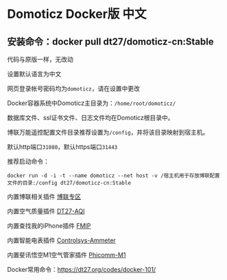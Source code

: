 # Domoticz Docker版 中文

## 安装命令：docker pull dt27/domoticz-cn:Stable

代码与原版一样，无改动

设置默认语言为中文

网页登录帐号密码均为`domoticz`，请在设置中更改

Docker容器系统中Domoticz主目录为：`/home/root/domoticz/`

数据库文件、ssl证书文件、日志文件均在Domoticz根目录中。

博联万能遥控配置文件目录推荐设置为`/config`，并将该目录映射到宿主机。

默认http端口`31080`，默认https端口`31443`

推荐启动命令：
```
docker run -d -i -t --name domoticz --net host -v /宿主机用于存放博联配置文件的目录:/config dt27/domoticz-cn:Stable
```

内置博联相关插件 [博联专区](https://www.domoticz.cn/forum/viewforum.php?f=33)

内置空气质量插件 [DT27-AQI](https://www.domoticz.cn/forum/viewtopic.php?f=11&t=42)

内置查找我的iPhone插件 [FMIP](https://www.domoticz.cn/forum/viewtopic.php?f=11&t=151)

内置智能电表插件 [Controlsys-Ammeter](https://www.domoticz.cn/forum/viewtopic.php?f=11&t=102)

内置斐讯悟空M1空气管家插件 [Phicomm-M1](https://www.domoticz.cn/forum/viewtopic.php?f=11&t=165)

Docker常用命令：https://dt27.org/codes/docker-101/
